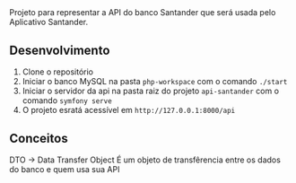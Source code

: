 ## 

Projeto para representar a API do banco Santander que será usada pelo Aplicativo Santander.

## Desenvolvimento

1. Clone o repositório
2. Iniciar o banco MySQL na pasta `php-workspace` com o comando `./start`
3. Iniciar o servidor da api na pasta raiz do projeto `api-santander` com o comando `symfony serve`
4. O projeto esratá acessível em `http://127.0.0.1:8000/api`

## Conceitos

DTO -> Data Transfer Object
    É um objeto de transfêrencia entre os dados do banco e quem usa sua API